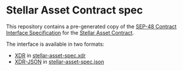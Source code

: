 # Stellar Asset Contract spec

This repository contains a pre-generated copy of the [SEP-48 Contract Interface Specification] for the [Stellar Asset Contract].

The interface is available in two formats:
- [XDR] in [stellar-asset-spec.xdr](stellar-asset-spec.xdr)
- [XDR-JSON] in [stellar-asset-spec.json](stellar-asset-spec.json)

[XDR]: https://developers.stellar.org/docs/learn/encyclopedia/data-format/xdr
[XDR-JSON]: https://developers.stellar.org/docs/learn/encyclopedia/data-format/xdr-json
[SEP-48 Contract Interface Specification]: https://github.com/stellar/stellar-protocol/blob/master/ecosystem/sep-0048.md
[Stellar Asset Contract]: https://developers.stellar.org/docs/tokens/stellar-asset-contract#:~:text=The%20Stellar%20Asset%20Contract%20allows,to%20use%20Stellar%20assets%20directly.
